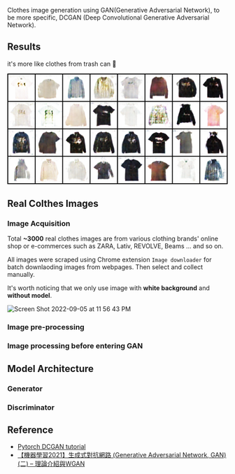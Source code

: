 Clothes image generation using GAN(Generative Adversarial Network), to be more specific, DCGAN (Deep Convolutional Generative Adversarial Network).

## Results
it's more like clothes from trash can 🤣

<img src="logs/intermediate_training_images/epoch45_iter80.png">

## Real Colthes Images
### Image Acquisition

Total **~3000** real clothes images are from various clothing brands' online shop or e-commerces such as ZARA, Lativ, REVOLVE, Beams ... and so on.

All images were scraped using Chrome extension `Image downloader` for batch downlaoding images from webpages. Then select and collect manually.

It's worth noticing that we only use image with **white background** and **without model**.

<img width="250" alt="Screen Shot 2022-09-05 at 11 56 43 PM" src="https://user-images.githubusercontent.com/75982405/188485544-07ea1c20-df28-4f68-ac68-ef63faaf7716.png">

### Image pre-processing

### Image processing before entering GAN


## Model Architecture

### Generator

### Discriminator


## Reference
- [Pytorch DCGAN tutorial](https://pytorch.org/tutorials/beginner/dcgan_faces_tutorial.html)
- [【機器學習2021】生成式對抗網路 (Generative Adversarial Network, GAN) (二) – 理論介紹與WGAN](https://www.youtube.com/watch?v=jNY1WBb8l4U&list=PLJV_el3uVTsMhtt7_Y6sgTHGHp1Vb2P2J&index=15)
